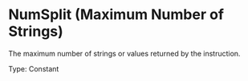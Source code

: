 # NumSplit (Maximum Number of Strings)

The maximum number of strings or values returned by the instruction.

Type: Constant
